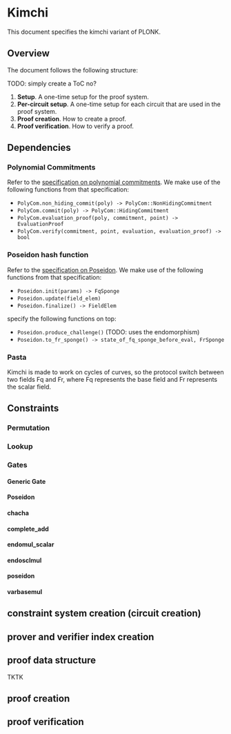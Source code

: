 # Kimchi

This document specifies the kimchi variant of PLONK.

## Overview

The document follows the following structure:

TODO: simply create a ToC no?

1. **Setup**. A one-time setup for the proof system.
2. **Per-circuit setup**. A one-time setup for each circuit that are used in the proof system.
3. **Proof creation**. How to create a proof.
4. **Proof verification**. How to verify a proof.

## Dependencies

### Polynomial Commitments

Refer to the [specification on polynomial commitments](). We make use of the following functions from that specification:

- `PolyCom.non_hiding_commit(poly) -> PolyCom::NonHidingCommitment`
- `PolyCom.commit(poly) -> PolyCom::HidingCommitment`
- `PolyCom.evaluation_proof(poly, commitment, point) -> EvaluationProof`
- `PolyCom.verify(commitment, point, evaluation, evaluation_proof) -> bool`

### Poseidon hash function

Refer to the [specification on Poseidon](). We make use of the following functions from that specification:

- `Poseidon.init(params) -> FqSponge`
- `Poseidon.update(field_elem)`
- `Poseidon.finalize() -> FieldElem`

specify the following functions on top:

- `Poseidon.produce_challenge()` (TODO: uses the endomorphism)
- `Poseidon.to_fr_sponge() -> state_of_fq_sponge_before_eval, FrSponge`

### Pasta

Kimchi is made to work on cycles of curves, so the protocol switch between two fields Fq and Fr, where Fq represents the base field and Fr represents the scalar field.

## Constraints

### Permutation



### Lookup



### Gates

#### Generic Gate



#### Poseidon



#### chacha 



#### complete_add 



#### endomul_scalar 



#### endosclmul 



#### poseidon 



#### varbasemul 



## constraint system creation (circuit creation)



## prover and verifier index creation



## proof data structure

TKTK

## proof creation



## proof verification


